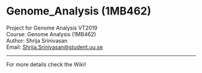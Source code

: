 # Genome_Analysis (1MB462)

Project for Genome Analysis VT2019 <br/>
Course: Genome Analysis (1MB462) <br/>
Author: Shrija Srinivasan <br/>
Email: Shrija.Srinivasan@student.uu.se

<hr></hr>

For more details check the Wiki!

